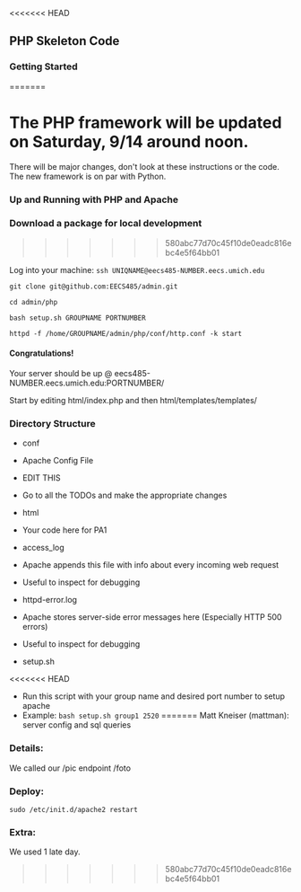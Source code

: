 <<<<<<< HEAD
## PHP Skeleton Code

### Getting Started
=======
# The PHP framework will be updated on Saturday, 9/14 around noon.

There will be major changes, don't look at these instructions or the code. The new framework is on par with Python.





### Up and Running with PHP and Apache

### Download a package for local development
>>>>>>> 580abc77d70c45f10de0eadc816ebc4e5f64bb01

Log into your machine: `ssh UNIQNAME@eecs485-NUMBER.eecs.umich.edu`

`git clone git@github.com:EECS485/admin.git`

`cd admin/php`

`bash setup.sh GROUPNAME PORTNUMBER`

`httpd -f /home/GROUPNAME/admin/php/conf/http.conf -k start`

#### Congratulations!

Your server should be up @ eecs485-NUMBER.eecs.umich.edu:PORTNUMBER/

Start by editing html/index.php and then html/templates/templates/

### Directory Structure

* conf

 * Apache Config File
 * EDIT THIS
 * Go to all the TODOs and make the appropriate changes

* html
 * Your code here for PA1

* access_log
 * Apache appends this file with info about every incoming web request
 * Useful to inspect for debugging

* httpd-error.log

 * Apache stores server-side error messages here (Especially HTTP 500 errors)
 * Useful to inspect for debugging

* setup.sh

<<<<<<< HEAD
 * Run this script with your group name and desired port number to setup apache
 * Example: `bash setup.sh group1 2520`
=======
Matt Kneiser (mattman): server config and sql queries

### Details:

We called our /pic endpoint /foto

### Deploy:

`sudo /etc/init.d/apache2 restart`

### Extra:

We used 1 late day.
>>>>>>> 580abc77d70c45f10de0eadc816ebc4e5f64bb01
